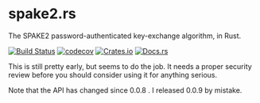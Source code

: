 # spake2.rs
The SPAKE2 password-authenticated key-exchange algorithm, in Rust.

[![Build Status](https://travis-ci.org/warner/spake2.rs.svg?branch=master)](https://travis-ci.org/warner/spake2.rs)
[![codecov](https://codecov.io/gh/warner/spake2.rs/branch/master/graph/badge.svg)](https://codecov.io/gh/warner/spake2.rs)
[![Crates.io](https://img.shields.io/crates/v/spake2.svg)](https://crates.io/crates/spake2)
[![Docs.rs](https://docs.rs/spake2/badge.svg)](https://docs.rs/spake2)


This is still pretty early, but seems to do the job. It needs a proper security review before you should consider using it for anything serious.

Note that the API has changed since 0.0.8 . I released 0.0.9 by mistake.
